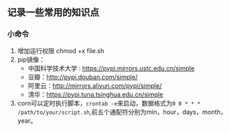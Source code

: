 ## 记录一些常用的知识点

### 小命令
1. 增加运行权限 chmod +x file.sh
2. pip镜像：
    - 中国科学技术大学 : https://pypi.mirrors.ustc.edu.cn/simple
    - 豆瓣：http://pypi.douban.com/simple/
    - 阿里云：http://mirrors.aliyun.com/pypi/simple/
    - 清华：https://pypi.tuna.tsinghua.edu.cn/simple
3. corn可以定时执行脚本，```crontab -e```来启动，数据格式为```0 0 * * * /path/to/your/script.sh```,前五个通配符分别为min，hour，days，month，year。


